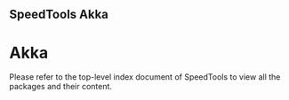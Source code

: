 SpeedTools Akka
-----------

# Akka

Please refer to the top-level index document of SpeedTools to view all the packages
and their content.
